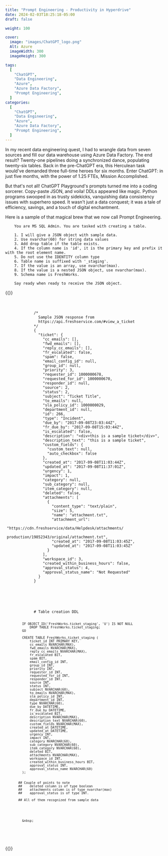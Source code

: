 ```yaml
---
title: "Prompt Engineering - Productivity in Hyperdrive"
date: 2024-02-03T18:25:18-05:00
draft: false

weight: 100

cover:
  image: "images/ChatGPT_logo.png"
  Alt: Azure
  imageWidth: 300
  imageHeight: 300

tags:
  [
    "ChatGPT",
    "Data Engineering",
    "Azure",
    "Azure Data Factory",
    "Prompt Engineering",
  ]
categories:
  [
    "ChatGPT",
    "Data Engineering",
    "Azure",
    "Azure Data Factory",
    "Prompt Engineering",
  ]
---
```


In my recent data engineering quest, I had to wrangle data from seven sources and fill our data warehouse using Azure Data Factory. The end result? Twenty-one pipelines doing a synchronized dance, populating twenty-six tables. Back in the pre-ChatGPT era, this Herculean task would've demanded three full-time heroes for six months. Enter ChatGPT: in just five months, with the power of 1.25 FTEs, Mission Accomplished.

But that's not all! ChatGPT Playground's prompts turned me into a coding sorcerer. Copy-paste JSON, and voila! DDLs appeared like magic. Python programs swooped in as trusty sidekicks, vanquishing data consistency issues with superhero speed. It wasn't just a data conquest; it was a tale of efficiency, savings, and a touch of digital enchantment.

Here is a sample of that magical brew that we now call Prompt Engineering.

```Text
    You are MS SQL Admin. You are tasked with creating a table.

    1. I will give a JSON object with sample data.
    2. Use nvarchar(60) for string data values
    3. Add drop table if the table exists.
    4. If the column name is 'id', it is the primary key and prefix it with the root element name.
    5. Do not use the IDENTITY column type
    6. Table name is suffixed with '_staging'.
    7. If the value is an array, use nvarchar(max).
    8. If the value is a nested JSON object, use nvarchar(max).
    9. Schema name is FreshWorks.

    Say ready when ready to receive the JSON object.

```

{{<rawhtml>}}

<link rel="stylesheet" href="//cdn.jsdelivr.net/gh/highlightjs/cdn-release@10.3.2/build/styles/an-old-hope.min.css"></link>
<style>

.flex-container {
display: flex;
flex-direction: row;
}
.flex-item {  
 flex: 50%;
padding: 5px;
}

/_ Responsive layout - makes a one column layout instead of a two-column layout _/
@media (max-width: 800px) {
.flex-container {
flex-direction: column;

}
}
</style>

<div class="flex-container">
  <div class="flex-item">
    <div>
        <div class="code">
          <pre>
          <code>
            /* 
              Sample JSON response from 
              https://api.freshservice.com/#view_a_ticket 
            */
            {
              "ticket": {
                "cc_emails": [],
                "fwd_emails": [],
                "reply_cc_emails": [],
                "fr_escalated": false,
                "spam": false,
                "email_config_id": null,
                "group_id": null,
                "priority": 3,
                "requester_id": 1000000678,
                "requested_for_id": 1000000670,
                "responder_id": null,
                "source": 2,
                "status": 2,
                "subject": "Ticket Title",
                "to_emails": null,
                "sla_policy_id": 1000000029,
                "department_id": null,
                "id": 266,
                "type": "Incident",
                "due_by": "2017-09-08T23:03:44Z",
                "fr_due_by": "2017-09-08T15:03:44Z",
                "is_escalated": false,
                "description": "&lt;div&gt;this is a sample ticket&lt;/div&gt;",
                "description_text": "this is a sample ticket",
                "custom_fields": {
                  "custom_text": null,
                  "auto_checkbox": false
                },
                "created_at": "2017-09-08T11:03:44Z",
                "updated_at": "2017-09-08T11:37:01Z",
                "urgency": 1,
                "impact": 1,
                "category": null,
                "sub_category": null,
                "item_category": null,
                "deleted": false,
                "attachments": [
                  {
                    "content_type": "text/plain",
                    "size": 5,
                    "name": "attachment.txt",
                    "attachment_url": 
                      "https://cdn.freshservice/data/Helpdesk/attachments/
                          production/19852343/original/attachment.txt",
                    "created_at": "2017-09-08T11:03:45Z",
                    "updated_at": "2017-09-08T11:03:45Z"
                  }
                ],
                "workspace_id": 3,
                "created_within_business_hours": false,
                "approval_status": 4,
                "approval_status_name": "Not Requested"
              }
            }			
          </code>
          </pre>
        </div>
      </div>
    </div>
    <div class="flex-item">
      <div class="code">
        <pre class="sql">
          <code class="language-sql">
            # Table creation DDL
                        
            IF OBJECT_ID('FreshWorks.ticket_staging', 'U') IS NOT NULL
                DROP TABLE FreshWorks.ticket_staging;
            GO

            CREATE TABLE FreshWorks.ticket_staging (
                ticket_id INT PRIMARY KEY,
                cc_emails NVARCHAR(MAX),
                fwd_emails NVARCHAR(MAX),
                reply_cc_emails NVARCHAR(MAX),
                fr_escalated BIT,
                spam BIT,
                email_config_id INT,
                group_id INT,
                priority INT,
                requester_id INT,
                requested_for_id INT,
                responder_id INT,
                source INT,
                status INT,
                subject NVARCHAR(60),
                to_emails NVARCHAR(MAX),
                sla_policy_id INT,
                department_id INT,
                type NVARCHAR(60),
                due_by DATETIME,
                fr_due_by DATETIME,
                is_escalated BIT,
                description NVARCHAR(MAX),
                description_text NVARCHAR(60),
                custom_fields NVARCHAR(MAX),
                created_at DATETIME,
                updated_at DATETIME,
                urgency INT,
                impact INT,
                category NVARCHAR(60),
                sub_category NVARCHAR(60),
                item_category NVARCHAR(60),
                deleted BIT,
                attachments NVARCHAR(MAX),
                workspace_id INT,
                created_within_business_hours BIT,
                approval_status INT,
                approval_status_name NVARCHAR(60)
            );


          ## Couple of points to note
          ##    deleted column is of type boolean
          ##    attachments column is of type nvarchar(max)
          ##    approval_status is of type INT.

          ## All of them recognized from sample data





            &nbsp;

</code>
</pre>
</div>
</div>

  </div>

{{</rawhtml>}}
